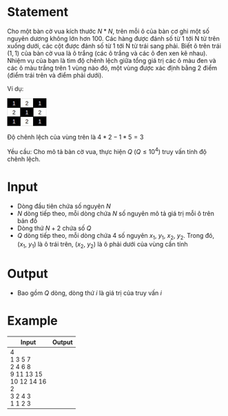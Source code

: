 # Statement
Cho một bàn cờ vua kích thước $N*N$, trên mỗi ô của bàn cơ ghi một số nguyên dương không lớn hơn 100. Các hàng được đánh số từ 1 tới N từ trên xuống dưới, các cột được đánh số từ 1 tới N từ trái sang phải. Biết ô trên trái $(1,1)$ của bàn cờ vua là ô trắng (các ô trắng và các ô đen xen kẽ nhau). Nhiệm vụ của bạn là tìm độ chênh lệch giữa tổng giá trị các ô màu đen và các ô màu trắng trên 1 vùng nào đó, một vùng được xác định bằng 2 điểm (điểm trái trên và điểm phải dưới). 

Ví dụ:

![sample-map](map.jpg)

Độ chênh lệch của vùng trên là $4*2 - 1*5 = 3$

Yều cầu: Cho mô tả bàn cờ vua, thực hiện $Q$ $(Q \le 10^4)$ truy vấn tính độ chênh lệch. 
# Input
- Dòng đầu tiên chứa số nguyên $N$
- $N$ dòng tiếp theo, mỗi dòng chứa $N$ số nguyên mô tả giá trị mỗi ô trên bản đồ
- Dòng thứ $N+2$ chứa số $Q$
- $Q$ dòng tiếp theo, mỗi dòng chứa 4 số nguyên $x$<sub>1</sub>, $y$<sub>1</sub>, $x$<sub>2</sub>, $y$<sub>2</sub>. Trong đó, ($x$<sub>1</sub>, $y$<sub>1</sub>) là ô trái trên, ($x$<sub>2</sub>, $y$<sub>2</sub>) là ô phải dưới của vùng cần tính
# Output
- Bao gồm $Q$ dòng, dòng thứ $i$ là giá trị của truy vấn $i$
# Example
Input | Output
--- | ---
4<br>1 3 5 7<br>2 4 6 8<br>9 11 13 15<br>10 12 14 16<br>2<br>3 2 4 3<br>1 1 2 3 | 